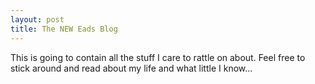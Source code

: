 ```yaml
---
layout: post
title: The NEW Eads Blog
---
```


This is going to contain all the stuff I care to rattle on about.  Feel free to stick around and read about my life and what little I know...